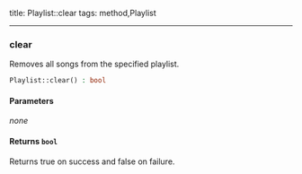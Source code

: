 title: Playlist::clear
tags: method,Playlist

---

<div class="method">
<h3 class="method-name">clear</h3>
<p>Removes all songs from the specified playlist.</p>

```php
Playlist::clear() : bool
```

#### Parameters

*none*


#### Returns `bool`

Returns true on success and false on failure.


</div>